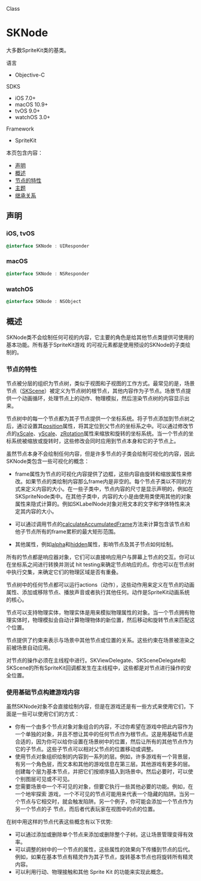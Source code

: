 Class

# SKNode

大多数SpriteKit类的基类。

语言
- Objective-C

SDKS
- iOS 7.0+
- macOS 10.9+
- tvOS 9.0+
- watchOS 3.0+

Framework
- SpriteKit

本页包含内容：
- [声明](#declaration)
- [概述](#overview)
- [节点的特性](#overview01)
- [主题](#topics)
- [继承关系](#Relationships)

<a name="declaration"></a>
## 声明
### iOS, tvOS

```Objective-c
@interface SKNode : UIResponder
```

### macOS

```Objective-c
@interface SKNode : NSResponder
```
### watchOS

```Objective-c
@interface SKNode : NSObject
```

<a name="overview"></a>
## 概述

SKNode类不会绘制任何可视的内容，它主要的角色是给其他节点类提供可使用的基本功能。所有基于SpriteKit游戏
的可视元素都是使用预设的SKNode的子类绘制的。

<a name="overview01"></a>
### 节点的特性
节点被分层的组织为节点树，类似于视图和子视图的工作方式。最常见的是，场景节点（[SKScene](https://github.com/Joker-388/SpriteKit-Chinese-Documentation/blob/master/Documentation/SKScene/SKScene.md)）被定义为节点树的根节点，其他内容作为子节点。场景节点提供一个动画循环，处理节点上的动作、物理模拟，然后渲染节点树的内容显示出来。

节点树中的每一个节点都为其子节点提供一个坐标系统。将子节点添加到节点树之后，通过设置其[position]()属性，将其定位到父节点的坐标系之中。可以通过修改节点的[xScale]()、[yScale]()、[zRotation]()属性来缩放和旋转的坐标系统。当一个节点的坐标系统被缩放或旋转时，这些修改会同时应用到节点本身和它的子节点上。

虽然节点本身不会绘制任何内容，但是许多节点的子类会绘制可视化的内容，因此SKNode类包含一些可视化的概念：

- frame属性为节点的可视化内容提供了边框，这些内容由旋转和缩放属性来修改。如果节点的类绘制内容那么frame内是非空的。每个节点子类以不同的方式来定义内容的大小。在一些子类中，节点内容的尺寸是显示声明的，例如在SKSpriteNode类中。在其他子类中，内容的大小是由使用类使用其他的对象属性来隐式计算的。例如SKLabelNode对象对用文本的文字和字体特性来决定其内容的大小。

- 可以通过调用节点的[calculateAccumulatedFrame]()方法来计算包含该节点和他子节点所有的frame累积的最大矩形范围。

- 其他属性，例如[alpha]()和[hidden]()属性，影响节点及其子节点如何绘制。

所有的节点都是响应器对象，它们可以直接响应用户与屏幕上节点的交互。你可以在坐标系之间进行转换并测试 hit testing来确定节点响应的点。你也可以在节点树中执行交集，来确定它们的物理区域是否有重叠。

节点树中的任何节点都可以运行actions（动作），这些动作用来定义在节点的动画属性、添加或移除节点、播放声音或者执行其他任何。动作是SpriteKit动画系统的核心。

节点可以支持物理实体，物理实体是用来模拟物理属性的对象。当一个节点拥有物理实体时，物理模拟会自动计算物理物体的新位置，然后移动和旋转节点来匹配这个位置。

节点提供了约束来表示与场景中其他节点或位置的关系。这些约束在场景被渲染之前被场景自动应用。

对节点的操作必须在主线程中进行。SKViewDelegate、SKSceneDelegate和SKScene的所有SpriteKit回调都发生在主线程中，这些都是对节点进行操作的安全位置。

### 使用基础节点构建游戏内容

虽然SKNode对象不会直接绘制内容，但是在游戏还是有一些方式来使用它们，下面是一些可以使用它们的方式：

- 你有一个由多个节点对象对象组合的内容，不过你希望在游戏中把此内容作为一个单独的对象，并且不想让其中的任何节点作为根节点。这是用基础节点是合适的，因为你可以给你设置在场景树中的位置，然后让所有的其他节点作为它的子节点。这些子节点可以相对父节点的位置移动或调整。
- 使用节点对象组织绘制的内容到一系列的层。例如，许多游戏有一个背景层，有另一个角色层，而文本和其他的游戏信息在第三层。其他游戏有更多的层。创建每个层为基本节点，并把它们按顺序插入到场景中。然后必要时，可以使个别图层可见或不可见。
- 您需要场景中一个不可见的对象，但要它执行一些其他必要的功能。例如，在一个地牢探索 游戏，一个不可见的节点可能用来代表一个隐藏的陷阱。当另一个节点与它相交时，就会触发陷阱。另一个例子，你可能会添加一个节点作为另一个节点的子 节点，而后者代表玩家在视图中的点的位置。

在树中用这样的节点代表这些概念有以下优势:

- 可以通过添加或删除单个节点来添加或删除整个子树。这让场景管理变得有效率。
- 可以调整的树中的一个节点的属性，这些属性的效果向下传播到节点的后代。例如，如果在基本节点有精灵作为其子节点，旋转基本节点也将旋转所有精灵内容。
- 可以利用行动、物理接触和其他 Sprite Kit 的功能来实现此概念。
